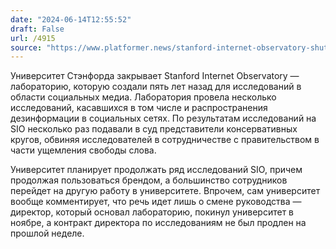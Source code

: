 ```yaml
---
date: "2024-06-14T12:55:52"
draft: False
url: /4915
source: "https://www.platformer.news/stanford-internet-observatory-shutdown-stamos-diresta-sio/"
---
```


Университет Стэнфорда закрывает Stanford Internet Observatory — лабораторию, которую создали пять лет назад для исследований в области социальных медиа. Лаборатория провела несколько исследований, касавшихся в том числе и распространения дезинформации в социальных сетях. По результатам исследований на SIO несколько раз подавали в суд представители консервативных кругов, обвиняя исследователей в сотрудничестве с правительством в части ущемления свободы слова.

Университет планирует продолжать ряд исследований SIO, причем продолжая пользоваться брендом, а большинство сотрудников перейдет на другую работу в университете. Впрочем, сам университет вообще комментирует, что речь идет лишь о смене руководства — директор, который основал лабораторию, покинул университет в ноябре, а контракт директора по исследованиям не был продлен на прошлой неделе.
